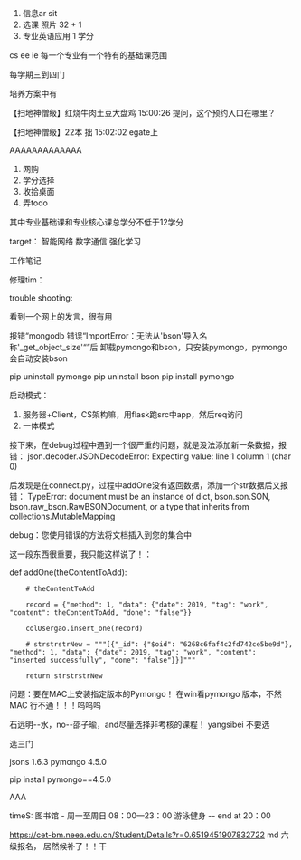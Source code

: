 



1. 信息ar sit
2. 选课 照片 32 + 1
3. 专业英语应用 1 学分

cs ee ie 每一个专业有一个特有的基础课范围


每学期三到四门

培养方案中有

【扫地神僧级】红烧牛肉土豆大盘鸡 15:00:26
提问，这个预约入口在哪里？

【扫地神僧级】22本 拙 15:02:02
egate上

AAAAAAAAAAAAA



1. 网购
2. 学分选择
3. 收拾桌面
4. 弄todo


其中专业基础课和专业核心课总学分不低于12学分

target：
智能网络
数字通信
强化学习








工作笔记

修理tim：

trouble shooting:

看到一个网上的发言，很有用

报错“mongodb 错误“ImportError：无法从'bson'导入名称'_get_object_size'“”后
卸载pymongo和bson，只安装pymongo，pymongo会自动安装bson

pip uninstall pymongo
pip uninstall bson
pip install pymongo

启动模式：
1. 服务器+Client，CS架构嘛，用flask跑src中app，然后req访问
2. 一体模式







接下来，在debug过程中遇到一个很严重的问题，就是没法添加新一条数据，报错：
json.decoder.JSONDecodeError: Expecting value: line 1 column 1 (char 0)

后发现是在connect.py，过程中addOne没有返回数据，添加一个str数据后又报错：
TypeError: document must be an instance of dict, bson.son.SON, bson.raw_bson.RawBSONDocument, or a type that inherits from collections.MutableMapping

debug：您使用错误的方法将文档插入到您的集合中


这一段东西很重要，我只能这样说了！：

def addOne(theContentToAdd):

        # theContentToAdd

        record = {"method": 1, "data": {"date": 2019, "tag": "work", "content": theContentToAdd, "done": "false"}}

        colUsergao.insert_one(record)

        # strstrstrNew = """[{"_id": {"$oid": "6268c6faf4c2fd742ce5be9d"}, "method": 1, "data": {"date": 2019, "tag": "work", "content": "inserted successfully", "done": "false"}}]"""

        return strstrstrNew




问题：要在MAC上安装指定版本的Pymongo！ 在win看pymongo 版本，不然 MAC 行不通！！！呜呜呜




石远明--水，no--邵子瑜，and尽量选择非考核的课程！  yangsibei 不要选

选三门





jsons                              1.6.3
pymongo                            4.5.0




	
pip install pymongo==4.5.0







AAA


timeS: 
图书馆 - 周一至周日 08：00—23：00
游泳健身 -- end at 20：00







https://cet-bm.neea.edu.cn/Student/Details?r=0.6519451907832722  md 六级报名， 居然候补了！！干